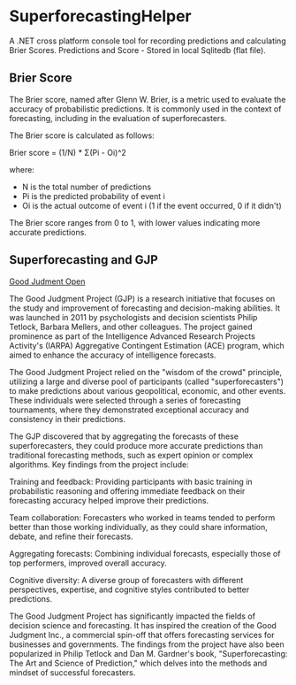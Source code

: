 # SuperforecastingHelper
A .NET cross platform console tool for recording predictions and calculating Brier Scores. Predictions and Score - Stored in local Sqlitedb (flat file).

## Brier Score
The Brier score, named after Glenn W. Brier, is a metric used to evaluate the accuracy of probabilistic predictions. It is commonly used in the context of forecasting, including in the evaluation of superforecasters.

The Brier score is calculated as follows:

Brier score = (1/N) * Σ(Pi - Oi)^2

where:
* N is the total number of predictions
* Pi is the predicted probability of event i
* Oi is the actual outcome of event i (1 if the event occurred, 0 if it didn't)

The Brier score ranges from 0 to 1, with lower values indicating more accurate predictions.


## Superforecasting and GJP
[Good Judment Open](https://www.gjopen.com/challenges/71-in-the-news-2023)

The Good Judgment Project (GJP) is a research initiative that focuses on the study and improvement of forecasting and decision-making abilities. It was launched in 2011 by psychologists and decision scientists Philip Tetlock, Barbara Mellers, and other colleagues. The project gained prominence as part of the Intelligence Advanced Research Projects Activity's (IARPA) Aggregative Contingent Estimation (ACE) program, which aimed to enhance the accuracy of intelligence forecasts.

The Good Judgment Project relied on the "wisdom of the crowd" principle, utilizing a large and diverse pool of participants (called "superforecasters") to make predictions about various geopolitical, economic, and other events. These individuals were selected through a series of forecasting tournaments, where they demonstrated exceptional accuracy and consistency in their predictions.

The GJP discovered that by aggregating the forecasts of these superforecasters, they could produce more accurate predictions than traditional forecasting methods, such as expert opinion or complex algorithms. Key findings from the project include:

Training and feedback: Providing participants with basic training in probabilistic reasoning and offering immediate feedback on their forecasting accuracy helped improve their predictions.

Team collaboration: Forecasters who worked in teams tended to perform better than those working individually, as they could share information, debate, and refine their forecasts.

Aggregating forecasts: Combining individual forecasts, especially those of top performers, improved overall accuracy.

Cognitive diversity: A diverse group of forecasters with different perspectives, expertise, and cognitive styles contributed to better predictions.

The Good Judgment Project has significantly impacted the fields of decision science and forecasting. It has inspired the creation of the Good Judgment Inc., a commercial spin-off that offers forecasting services for businesses and governments. The findings from the project have also been popularized in Philip Tetlock and Dan M. Gardner's book, "Superforecasting: The Art and Science of Prediction," which delves into the methods and mindset of successful forecasters.
